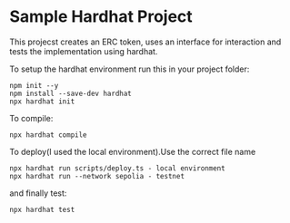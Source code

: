 # Sample Hardhat Project
This projecst creates an ERC token, uses an interface for interaction and tests the implementation using hardhat.

To setup the hardhat environment run this in your project folder: 

```sol
npm init --y
npm install --save-dev hardhat 
npx hardhat init
```

To compile: 
```sol
npx hardhat compile
``` 

To deploy(I used the local environment).Use the correct file name
```sol
npx hardhat run scripts/deploy.ts - local environment
npx hardhat run --network sepolia - testnet
``` 

and finally test: 
```sol
npx hardhat test 
``` 



